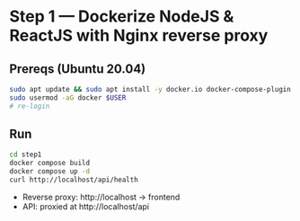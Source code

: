 # Step 1 — Dockerize NodeJS & ReactJS with Nginx reverse proxy

## Prereqs (Ubuntu 20.04)

```bash
sudo apt update && sudo apt install -y docker.io docker-compose-plugin git
sudo usermod -aG docker $USER
# re-login
```

## Run

```bash
cd step1
docker compose build
docker compose up -d
curl http://localhost/api/health
```

- Reverse proxy: http://localhost -> frontend
- API: proxied at http://localhost/api
